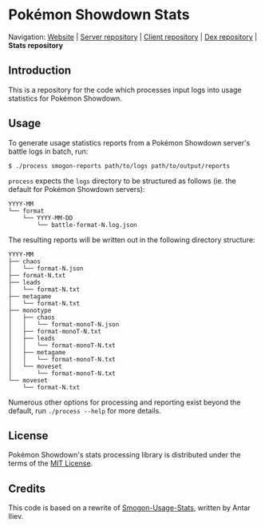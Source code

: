 Pokémon Showdown Stats
========================================================================

Navigation: [Website][1] | [Server repository][2] | [Client repository][3] | [Dex repository][4] | **Stats repository**

  [1]: http://pokemonshowdown.com/
  [2]: https://github.com/Zarel/Pokemon-Showdown
  [3]: https://github.com/Zarel/Pokemon-Showdown-Client
  [4]: https://github.com/Zarel/Pokemon-Showdown-Dex

Introduction
------------------------------------------------------------------------

This is a repository for the code which processes input logs into usage statistics for Pokémon Showdown.


Usage
------------------------------------------------------------------------

To generate usage statistics reports from a Pokémon Showdown server's battle
logs in batch, run:

    $ ./process smogon-reports path/to/logs path/to/output/reports

`process` expects the `logs` directory to be structured as follows (ie. the default
for Pokémon Showdown servers):

    YYYY-MM
    └── format
        └── YYYY-MM-DD
            └── battle-format-N.log.json

The resulting reports will be written out in the following directory structure:

    YYYY-MM
    ├── chaos
    │   └── format-N.json
    ├── format-N.txt
    ├── leads
    │   └── format-N.txt
    ├── metagame
    │   └── format-N.txt
    ├── monotype
    │   ├── chaos
    │   │   └── format-monoT-N.json
    │   ├── format-monoT-N.txt
    │   ├── leads
    │   │   └── format-monoT-N.txt
    │   ├── metagame
    │   │   └── format-monoT-N.txt
    │   └── moveset
    │       └── format-monoT-N.txt
    └── moveset
        └── format-N.txt

Numerous other options for processing and reporting exist beyond the default,
run `./process --help` for more details.

License
------------------------------------------------------------------------

Pokémon Showdown's stats processing library is distributed under the terms of the [MIT License][5].

  [5]: https://github.com/pkmn-cc/Pokemon-Showdown-Stats/blob/master/LICENSE

Credits
------------------------------------------------------------------------
This code is based on a rewrite of [Smogon-Usage-Stats][6], written by Antar Iliev.  

  [6]: https://github.com/Antar1011/Smogon-Usage-Stats
